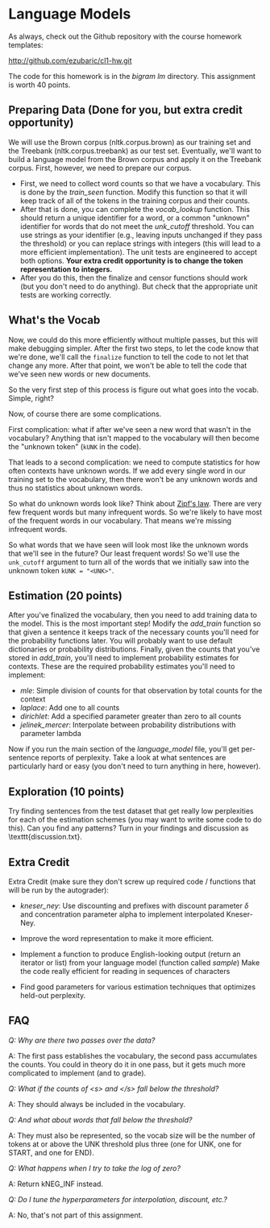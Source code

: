 Language Models
=

As always, check out the Github repository with the course homework templates:

http://github.com/ezubaric/cl1-hw.git

The code for this homework is in the _bigram lm_ directory.  This assignment is worth 40 points.

Preparing Data (Done for you, but extra credit opportunity)
---
 
We will use the Brown corpus (nltk.corpus.brown) as our training set and the
Treebank (nltk.corpus.treebank) as our test set.  Eventually, we'll want to
build a language model from the Brown corpus and apply it on the Treebank
corpus.  First, however, we need to prepare our corpus.

* First, we need to collect word counts so that we have a vocabulary.  This is
  done by the _train\_seen_ function.  Modify this function so that it will
  keep track of all of the tokens in the training corpus and their counts.
* After that is done, you can complete the _vocab\_lookup_ function.  This
  should return a unique identifier for a word, or a common "unknown"
  identifier for words that do not meet the _unk\_cutoff_ threshold.  You can
  use strings as your identifier (e.g., leaving inputs unchanged if they pass
  the threshold) or you can replace strings with integers (this will lead to a
  more efficient implementation).  The unit tests are engineered to accept
  both options.  **Your extra credit opportunity is to change the token representation to integers.**
* After you do this, then the finalize and censor functions should work (but
  you don't need to do anything).  But check that the appropriate unit tests
  are working correctly.


What's the Vocab
---------------

Now, we could do this more efficiently without multiple passes, but this will
make debugging simpler.  After the first two steps, to let the code know that
we're done, we'll call the `finalize` function to tell the code to not let
that change any more.  After that point, we won't be able to tell the code
that we've seen new words or new documents.

So the very first step of this process is figure out what goes into the vocab.
Simple, right?

Now, of course there are some complications.  
  
First complication: what if after we've seen a new word that wasn't in the
vocabulary?  Anything that isn't mapped to the vocabulary will then
become the "unknown token" (`kUNK` in the code).
 
That leads to a second complication: we need to compute statistics for
   how often contexts have unknown words.  If we add every single
   word in our training set to the vocabulary, then there won't be any
   unknown words and thus no statistics about unknown words.

So what do unknown words look like?  Think about
[Zipf's law](https://en.wikipedia.org/wiki/Zipf%27s_law).  There are very few frequent
words but many infrequent words.  So we're likely to have most of the frequent
words in our vocabulary.  That means we're missing infrequent words.

So what words that we have seen
will look most like the unknown words that we'll see in the future?
Our least frequent words!  So we'll use the ``unk_cutoff`` argument to
turn all of the words that we initially saw into the unknown token
``kUNK = "<UNK>"``.

Estimation (20 points)
------

After you've finalized the vocabulary, then you need to add training
data to the model.  This is the most important step!  Modify the
_add\_train_ function so that given a sentence it keeps track of the
necessary counts you'll need for the probability functions later.  You
will probably want to use default dictionaries or probability
distributions.  Finally, given the counts that you've stored in
_add\_train_, you'll need to implement probability estimates for
contexts.  These are the required probability estimates you'll need to
implement:

* _mle_: Simple division of counts for that observation by total counts for the context
* _laplace_: Add one to all counts
* _dirichlet_: Add a specified parameter greater than zero to all counts
* _jelinek_mercer_: Interpolate between probability distributions with parameter lambda

Now if you run the main section of the _language\_model_ file, you'll
get per-sentence reports of perplexity.  Take a look at what sentences
are particularly hard or easy (you don't need to turn anything in
here, however).

Exploration (10 points)
----------

Try finding sentences from the test dataset that get really low perplexities
for each of the estimation schemes (you may want to write some code to do
this).  Can you find any patterns?  Turn in your findings and discussion as
\texttt{discussion.txt}.

Extra Credit
------

Extra Credit (make sure they don't screw up required code / functions that
will be run by the autograder):

* _kneser\_ney_: Use discounting and prefixes with discount parameter $\delta$
  and concentration parameter alpha to implement interpolated Kneser-Ney.

* Improve the word representation to make it more efficient.

* Implement a function to produce English-looking output (return an iterator
  or list) from your language model (function called _sample_) Make the code
  really efficient for reading in sequences of characters

* Find good parameters for various estimation techniques that optimizes
  held-out perplexity.

FAQ
--------
*Q: Why are there two passes over the data?*

A: The first pass establishes the vocabulary, the second pass accumulates the counts.  You could in theory do it in one pass, but it gets much more complicated to implement (and to grade).

*Q: What if the counts of \<s\> and \<\/s\> fall below the threshold?*

A: They should always be included in the vocabulary.

*Q: And what about words that fall below the threshold?*

A: They must also be represented, so the vocab size will be the number of tokens at or above the UNK threshold plus three (one for UNK, one for START, and one for END).  

*Q: What happens when I try to take the log of zero?*

A: Return kNEG\_INF instead.

*Q: Do I tune the hyperparameters for interpolation, discount, etc.?*

A: No, that's not part of this assignment.
